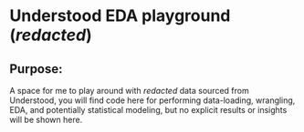 
# Understood EDA playground (*redacted*)

## Purpose:
A space for me to play around with *redacted* data sourced from Understood, you will find code here for performing data-loading, wrangling, EDA, and potentially statistical modeling, but no explicit results or insights will be shown here.